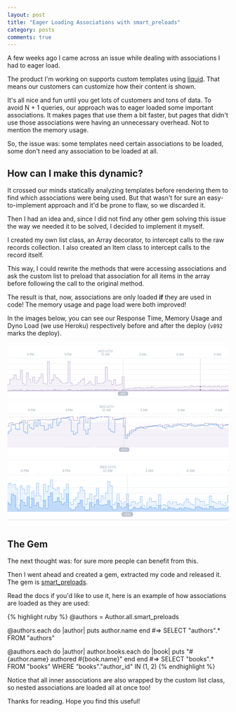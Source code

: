 ```yaml
---
layout: post
title: "Eager Loading Associations with smart_preloads"
category: posts
comments: true
---
```


A few weeks ago I came across an issue while dealing with associations I had
to eager load.

The product I'm working on supports custom templates using 
[liquid](https://github.com/Shopify/liquid). That means our
customers can customize how their content is shown.

It's all nice and fun until you get lots of customers and tons of data.
To avoid N + 1 queries, our approach was to eager loaded some important
associations. It makes pages that use them a bit faster, but pages that
didn't use those associations were having an unnecessary overhead. Not
to mention the memory usage.

So, the issue was: some templates need certain associations to be loaded,
some don't need any association to be loaded at all.

## How can I make this dynamic?

It crossed our minds statically analyzing templates before rendering them
to find which associations were being used. But that wasn't for sure an
easy-to-implement approach and it'd be prone to flaw, so we discarded it.

Then I had an idea and, since I did not find any other gem solving this issue
the way we needed it to be solved, I decided to implement it myself.

I created my own list class, an Array decorator, to intercept calls to the
raw records collection. I also created an Item class to intercept calls to
the record itself.

This way, I could rewrite the methods that were accessing associations and
ask the custom list to preload that association for all items in the array
before following the call to the original method.

The result is that, now, associations are only loaded **if** they are used
in code! The memory usage and page load were both improved!

In the images below, you can see our Response Time, Memory Usage and Dyno
Load (we use Heroku) respectively before and after the deploy (`v892` 
marks the deploy).

![Response Time](/images/smart_preloads/response_time.png "Response Time")
![Memory Usage](/images/smart_preloads/memory.png "Memory Usage")
![Dyno Load](/images/smart_preloads/dyno_load.png "Dyno Load")

## The Gem

The next thought was: for sure more people can benefit from this.

Then I went ahead and created a gem, extracted my code and released it. The 
gem is [smart_preloads](https://github.com/nerde/smart_preloads).

Read the docs if you'd like to use it, here is an example of how associations
are loaded as they are used:

{% highlight ruby %}
@authors = Author.all.smart_preloads

@authors.each do |author|
  puts author.name
end
#=> SELECT "authors".* FROM "authors"

@authors.each do |author|
  author.books.each do |book|
    puts "#{author.name} authored #{book.name}"
  end
end
#=> SELECT "books".* FROM "books" WHERE "books"."author_id" IN (1, 2)
{% endhighlight %}

Notice that all inner associations are also wrapped by the custom list class, so nested associations are loaded all at once too!

Thanks for reading. Hope you find this useful!
